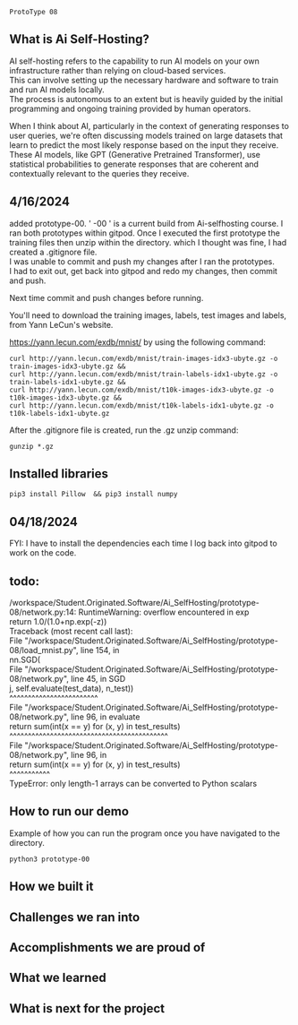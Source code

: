 ```
ProtoType 08
```


## What is Ai Self-Hosting?

AI self-hosting refers to the capability to run AI models on your own infrastructure rather than relying on cloud-based services.<br>
This can involve setting up the necessary hardware and software to train and run AI models locally.<br>
The process is autonomous to an extent but is heavily guided by the initial programming and ongoing training provided by human operators.

When I think about AI, particularly in the context of generating responses to user queries, we're often discussing models trained on large datasets that learn to predict the most likely response based on the input they receive. These AI models, like GPT (Generative Pretrained Transformer), use statistical probabilities to generate responses that are coherent and contextually relevant to the queries they receive.<br>

## 4/16/2024
added prototype-00. ' -00 ' is a current build from Ai-selfhosting course. 
I ran both prototypes within gitpod. Once I executed the first prototype the training files then unzip within the directory. which I thought was fine, I had created a .gitignore file.<br>
I was unable to commit and push my changes after I ran the prototypes.<br>
I had to exit out, get back into gitpod and redo my changes, then commit and push. <br>

Next time commit and push changes before running.<br>

You'll need to download the training images, labels, test images and labels, from Yann LeCun's website.

https://yann.lecun.com/exdb/mnist/ by using the following command:

```
curl http://yann.lecun.com/exdb/mnist/train-images-idx3-ubyte.gz -o train-images-idx3-ubyte.gz &&
curl http://yann.lecun.com/exdb/mnist/train-labels-idx1-ubyte.gz -o train-labels-idx1-ubyte.gz &&
curl http://yann.lecun.com/exdb/mnist/t10k-images-idx3-ubyte.gz -o t10k-images-idx3-ubyte.gz &&
curl http://yann.lecun.com/exdb/mnist/t10k-labels-idx1-ubyte.gz -o t10k-labels-idx1-ubyte.gz
```
After the .gitignore file is created, run the .gz unzip command:
```
gunzip *.gz
```

## Installed libraries
```
pip3 install Pillow  && pip3 install numpy
```
## 04/18/2024
FYI: I have to install the dependencies each time I log back into gitpod to work on the code.




## todo:

 /workspace/Student.Originated.Software/Ai_SelfHosting/prototype-08/network.py:14: RuntimeWarning: overflow encountered in exp <br>
  return 1.0/(1.0+np.exp(-z)) <br>
Traceback (most recent call last): <br>
  File "/workspace/Student.Originated.Software/Ai_SelfHosting/prototype-08/load_mnist.py", line 154, in <module> <br>
    nn.SGD( <br>
  File "/workspace/Student.Originated.Software/Ai_SelfHosting/prototype-08/network.py", line 45, in SGD <br>
    j, self.evaluate(test_data), n_test))  <br>
       ^^^^^^^^^^^^^^^^^^^^^^^^  <br>
  File "/workspace/Student.Originated.Software/Ai_SelfHosting/prototype-08/network.py", line 96, in evaluate  <br>
    return sum(int(x == y) for (x, y) in test_results)  <br>
           ^^^^^^^^^^^^^^^^^^^^^^^^^^^^^^^^^^^^^^^^^^^  <br>
  File "/workspace/Student.Originated.Software/Ai_SelfHosting/prototype-08/network.py", line 96, in <genexpr>  <br>
    return sum(int(x == y) for (x, y) in test_results)   <br>
               ^^^^^^^^^^^   <br>
TypeError: only length-1 arrays can be converted to Python scalars  <br>






## How to run our demo
Example of how you can run the program once you have navigated to the directory.
```
python3 prototype-00
```




## How we built it






## Challenges we ran into






## Accomplishments we are proud of







## What we learned







## What is next for the project




